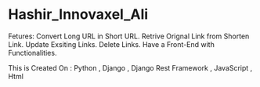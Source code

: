 # Hashir_Innovaxel_Ali

Fetures:
Convert Long URL in Short URL.
Retrive Orignal Link from Shorten Link.
Update Exsiting Links.
Delete Links.
Have a Front-End with Functionalities.

This is Created On :
Python , Django , Django Rest Framework ,  JavaScript , Html
